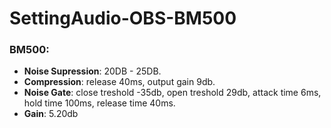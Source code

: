 # SettingAudio-OBS-BM500

### BM500:
- **Noise Supression**: 20DB - 25DB.
- **Compression**: release 40ms, output gain 9db.
- **Noise Gate**: close treshold -35db, open treshold 29db, attack time 6ms, hold time 100ms, release time 40ms.
- **Gain**: 5.20db

